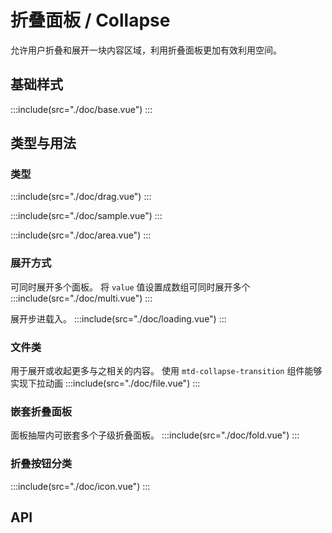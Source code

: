 <style lang='scss'>
  .demo-collapse{
    .source{
      p{
        text-align: left;
      }
      pre{
        padding: 0px;
        margin: 0px;
      }
    }
  }
</style>
# 折叠面板 / Collapse
允许用户折叠和展开一块内容区域，利用折叠面板更加有效利用空间。

## 基础样式
:::include(src="./doc/base.vue")
:::
## 类型与用法
### 类型
:::include(src="./doc/drag.vue")
:::

:::include(src="./doc/sample.vue")
:::

:::include(src="./doc/area.vue")
:::

### 展开方式
可同时展开多个面板。
将 `value` 值设置成数组可同时展开多个
:::include(src="./doc/multi.vue")
:::

展开步进载入。
:::include(src="./doc/loading.vue")
:::

### 文件类
用于展开或收起更多与之相关的内容。
使用 `mtd-collapse-transition` 组件能够实现下拉动画
:::include(src="./doc/file.vue")
:::

### 嵌套折叠面板
面板抽屉内可嵌套多个子级折叠面板。
:::include(src="./doc/fold.vue")
:::

### 折叠按钮分类
:::include(src="./doc/icon.vue")
:::


## API
<api-doc name="Collapse" :doc="require('./api.json')"></api-doc>
<api-doc name="CollapseItem" :doc="require('../collapse-item/api.json')"></api-doc>
